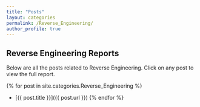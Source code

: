 ```yaml
---
title: "Posts"
layout: categories
permalink: /Reverse_Engineering/
author_profile: true
---
```


## Reverse Engineering Reports

Below are all the posts related to Reverse Engineering. Click on any post to view the full report.

{% for post in site.categories.Reverse_Engineering %}
- [{{ post.title }}]({{ post.url }})
{% endfor %}
